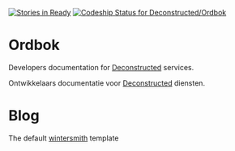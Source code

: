 [![Stories in Ready](https://badge.waffle.io/Deconstructed/Ordbok.png?label=ready&title=Ready)](https://waffle.io/Deconstructed/Ordbok)
[ ![Codeship Status for Deconstructed/Ordbok](https://www.codeship.io/projects/fc63d280-3ae9-0132-083a-261a2707f8ca/status)](https://www.codeship.io/projects/42500)

Ordbok
======

Developers documentation for [Deconstructed](http://deconstructed.io) services.

Ontwikkelaars documentatie voor [Deconstructed](http://deconstructed.io) diensten.


# Blog

The default [wintersmith](https://github.com/jnordberg/wintersmith) template
